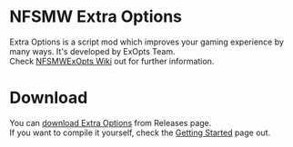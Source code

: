 # NFSMW Extra Options
Extra Options is a script mod which improves your gaming experience by many ways. It's developed by ExOpts Team.  
Check [NFSMWExOpts Wiki](https://github.com/nlgzrgn/NFSMWExOpts/wiki) out for further information.

# Download
You can [download Extra Options](https://github.com/nlgzrgn/NFSMWExOpts/releases) from Releases page.  
If you want to compile it yourself, check the [Getting Started](https://github.com/nlgzrgn/NFSMWExOpts/wiki/Getting-Started#building-from-source-code) page out.
